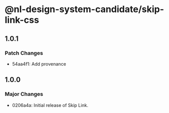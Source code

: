 # @nl-design-system-candidate/skip-link-css

## 1.0.1

### Patch Changes

- 54aa4f1: Add provenance

## 1.0.0

### Major Changes

- 0206a4a: Initial release of Skip Link.
